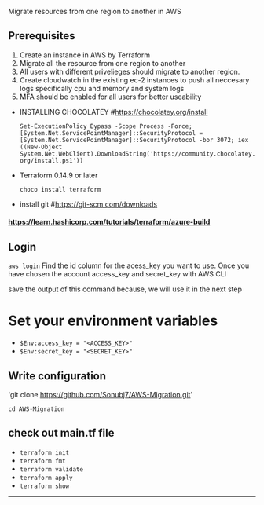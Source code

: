 Migrate resources from one region to another in AWS

## Prerequisites
1. Create  an instance in AWS by Terraform
2. Migrate all  the resource from one region to another
3. All users with different privelieges should migrate to another region. 
4. Create cloudwatch in the existing ec-2 instances to push all neccesary logs specifically cpu and memory and system logs
5. MFA should be enabled for all users for better useability



- INSTALLING CHOCOLATEY   #https://chocolatey.org/install

   `Set-ExecutionPolicy Bypass -Scope Process -Force; [System.Net.ServicePointManager]::SecurityProtocol = [System.Net.ServicePointManager]::SecurityProtocol -bor 3072; iex ((New-Object System.Net.WebClient).DownloadString('https://community.chocolatey.org/install.ps1'))`

- Terraform 0.14.9 or later

  `choco install terraform`

- install git #https://git-scm.com/downloads
#### https://learn.hashicorp.com/tutorials/terraform/azure-build

## Login 

`aws login`
Find the id column for the acess_key you want to use.
Once you have chosen the account
access_key and secret_key with AWS CLI


save the output of this command because, we will use it in the next step

# Set your environment variables

- `$Env:access_key = "<ACCESS_KEY>"`
- `$Env:secret_key = "<SECRET_KEY>"`

## Write configuration

'git clone https://github.com/Sonubj7/AWS-Migration.git'

`cd AWS-Migration`

## check out main.tf file 

- `terraform init`
- `terraform fmt`
- `terraform validate`
- `terraform apply`
- `terraform show` 



-------------------------------------
